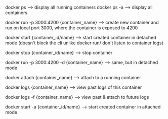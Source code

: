 docker ps --> display all running containers
docker ps -a --> display all containers

docker run -p 3000:4200 {container_name} --> create new container and run on local port 3000, where the container is exposed to 4200

docker start {container_id/name} --> start created container in detached mode (doesn't block the cli unlike docker run/ don't listen to container logs)

docker stop {container_id/name} --> stop container

docker run -p 3000:4200 -d {container_name} --> same, but in detached mode

docker attach {container_name} --> attach to a running container

docker logs {container_name} --> view past logs of this container

docker logs -f {container_name} --> view past & attach to future logs

docker start -a {container_id/name} --> start created container in attached mode